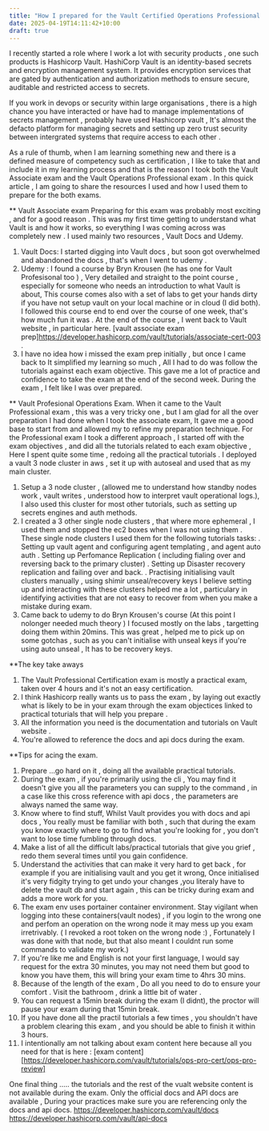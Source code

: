 ```yaml
---
title: "How I prepared for the Vault Certified Operations Professional exam"
date: 2025-04-19T14:11:42+10:00
draft: true
---
```



I recently started a role where I work a lot with security products , one such products is Hashicorp Vault. HashiCorp Vault is an identity-based secrets and encryption management system. It provides encryption services that are gated by authentication and authorization methods to ensure secure, auditable and restricted access to secrets.

If you work in devops or security within large organisations , there is a high chance you have interacted or have had to manage implementations of secrets management , probably have used Hashicorp vault , It's almost the defacto platform for managing secrets and setting up zero trust security between intergrated systems that require access to each other .

As a rule of thumb, when I am learning something new and there is a defined measure of competency such as certification , I like to take that and include it in my learning process and that is the reason I took both the Vault Associate exam and the Vault Operations Professional exam . In this quick article , I am going to share the resources I used and how I used them to prepare for the both exams. 

** Vault Associate exam
Preparing for this exam was probably most exciting , and for a good reason . This was my first time getting to understand what Vault is and how it works, so everything I was coming across was completely new . I used mainly two resources , Vault Docs and Udemy.

1. Vault Docs: I started digging into Vault docs , but soon got overwhelmed and abandoned the docs , that's when I went to udemy .
2. Udemy : I found a course  by Bryn Krousen (he has one for Vault Profesisonal too ) , Very detailed and straight to the point course , especially for someone who needs an introduction to what Vault is about, This course comes also with a set of labs to get your hands dirty if you have not setup vault on your local machine or in cloud (I did both). I followed this course end to end over the course of one week, that's how much fun it was . At the end of the course , I went back to Vault website , in particular here. [vault associate exam prep]https://developer.hashicorp.com/vault/tutorials/associate-cert-003 .
3. I have no idea how i missed the exam prep initially , but once I came back to It simplified my learning so much , All I had to do was follow the tutorials against each exam objective. This gave me a lot of practice and confidence to take the exam at the end of the second week. During the exam , I felt like I was over prepared.

** Vault Profesional Operations Exam.
When it came to the Vault Professional exam , this was a very tricky one , but I am glad for all the over preparation I had done when I took the associate exam, It gave me a  good base to start from and allowed my to refine my preparation technique. 
For the Professional exam I took a different approach , I started off with the exam objectives , and did all the tutorials related to each exam objective , Here I spent quite some time , redoing all the practical tutorials . I deployed a vault 3 node cluster in aws , set it up with autoseal and used that as my main cluster.
1. Setup a 3 node cluster , (allowed me to understand how standby nodes work , vault writes , understood how to interpret vault operational logs.), I also used this cluster for most other tutorials, such as setting up secrets engines and auth methods. 
2. I created a 3 other single node clusters , that where more ephemeral , I used them and stopped the ec2 boxes when I was not using them . These single node clusters I used them for the following tutorials tasks:
    . Setting up vault agent and configuring agent templating , and agent auto auth
    . Setting up Perfomance Replication ( including fialing over and reversing back to the primary cluster)
    . Setting up Disaster recovery replication and failing over and back.
    . Practising initialising vault clusters manually , using shimir unseal/recovery keys 
I believe setting up and interacting with these clusters helped me a lot , particulary in identifying activities that are not easy to recover from when you make a mistake during exam.
3. Came back to udemy to do Bryn Krousen's course (At this point I nolonger needed much theory ) I focused mostly on the labs , targetting doing them within 20mins. This was great , helped me to pick up on some gotchas , such as you can't initialise with unseal keys if you're using auto unseal , It has to be recovery keys.

**The key take aways 
1. The Vault Professional Certification exam is mostly a practical exam, taken over 4 hours and it's not an easy certification.
2. I think Hashicorp really wants us to pass the exam , by laying out exactly what is likely to be in your exam through the exam objectices linked to practical toturials that will help you prepare . 
3. All the information you need is the documentation and tutorials on Vault website .
4. You're allowed to reference the docs and api docs during the exam.

**Tips for acing the exam.
1. Prepare ...go hard on it , doing all the available practical tutorials.
2. During the exam , if you're primarily using the cli , You may find it doesn't give you all the parameters you can supply to the command , in a case like this cross reference with api docs , the parameters are always named the same way. 
3. Know where to find stuff, Whilst Vault provides you with docs and api docs , You really must be familiar with both , such that during the exam you know exactly where to go to find what you're looking for , you don't want to lose time fumbling through docs.
4. Make a list of all the difficult labs/practical tutorials that give you grief , redo them several times until you gain confidence. 
5. Understand the activities that can make it very hard to get  back , for example if you are initialising vault and you get it wrong, Once initialised it's very fidgity trying to get undo your changes ,you literaly have to delete the vault db and start again , this can be tricky during exam and adds a more work for you. 
6. The exam env uses portainer container environment. Stay vigilant when logging into these containers(vault nodes) , if you login to the wrong one and perfom an operation on the wrong node it may mess up you exam irretrivably. ( I revoked a root token on the wrong node :) , Fortunately I was done with that node, but that also meant I couldnt run some commands to validate my work.) 
7. If you're like me and English is not your first language, I would say request for the extra 30 minutes, you may not need them but good to know you have them, this will bring your exam time to 4hrs 30 mins.
8. Because of the length of the exam , Do all you need to do to ensure your comfort . Visit the bathroom , drink a little bit of water .
9. You can request a 15min break during the exam (I didnt), the proctor will pause your exam during that 15min break.
10. If you have done all the practil tutorials a few times , you shouldn't have a problem clearing this exam , and you should be able to finish it within 3 hours. 
11. I intentionally am not talking about exam content here because all you need for that is here : [exam content][https://developer.hashicorp.com/vault/tutorials/ops-pro-cert/ops-pro-review]

One final thing ..... the tutorials and the rest of the vualt website content is not available during the exam. Only the official docs and API docs are available , During your practices make sure you are referencing only the docs and api docs. 
https://developer.hashicorp.com/vault/docs
https://developer.hashicorp.com/vault/api-docs
